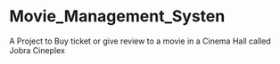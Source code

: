 # Movie_Management_Systen
A Project to Buy ticket or give review to a movie in a Cinema Hall called Jobra Cineplex
